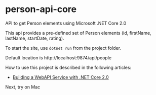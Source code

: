 # person-api-core
API to get Person elements using Microsoft .NET Core 2.0

This api provides a pre-defined set of Person elements 
(id, firstName, lastName, startDate, rating).

To start the site, use `dotnet run` from the project folder.

Default location is http://localhost:9874/api/people

How to use this project is described in the following articles:
 
* [Building a WebAPI Service with .NET Core 2.0](https://jeremybytes.blogspot.com/2017/09/buidling-webapi-service-with-net-core-20.html) 


Next, try on Mac

